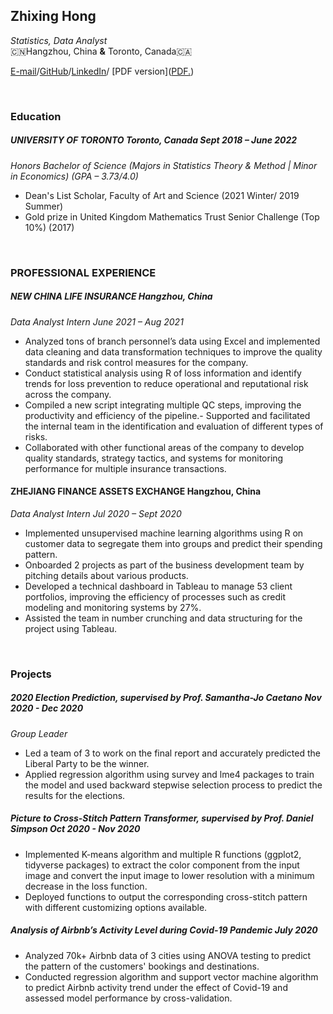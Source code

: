 ## Zhixing Hong
_Statistics, Data Analyst_   
🇨🇳Hangzhou, China **&** Toronto, Canada🇨🇦


[E-mail](mailto:wisteria.hong@mail.utoronto.ca?subject=[GitHub])/[GitHub](https://github.com/ZhixingHong)/[LinkedIn](https://www.linkedin.com/in/zhixing-hong-300055179/)/ [PDF version](<a href="zhixinghong.github.io/blob/6e8742670c162ad7b96f6b92d0aaa52ce2912da9/Zhixing%20Hong%20CV_1.pdf" target="_blank">PDF.</a>)


<br />

### Education

##### UNIVERSITY OF TORONTO             Toronto, Canada Sept 2018 – June 2022
_Honors Bachelor of Science (Majors in Statistics Theory & Method | Minor in Economics) (GPA – 3.73/4.0)_
- Dean's List Scholar, Faculty of Art and Science (2021 Winter/ 2019 Summer)
- Gold prize in United Kingdom Mathematics Trust Senior Challenge (Top 10%) (2017)




<br />

### PROFESSIONAL EXPERIENCE

##### NEW CHINA LIFE INSURANCE								            Hangzhou, China  
_Data Analyst Intern                             June 2021 – Aug 2021_
- Analyzed tons of branch personnel’s data using Excel and implemented data cleaning and data transformation
techniques to improve the quality standards and risk control measures for the company.
- Conduct statistical analysis using R of loss information and identify trends for loss prevention to reduce operational and
reputational risk across the company.
- Compiled a new script integrating multiple QC steps, improving the productivity and efficiency of the pipeline.- Supported and facilitated the internal team in the identification and evaluation of different types of risks.
- Collaborated with other functional areas of the company to develop quality standards, strategy tactics, and systems for
monitoring performance for multiple insurance transactions.


#### ZHEJIANG FINANCE ASSETS EXCHANGE					          	            Hangzhou, China 
_Data Analyst Intern 			   	                                        Jul 2020 – Sept 2020_

- Implemented unsupervised machine learning algorithms using R on customer data to segregate them into groups and predict their spending pattern.
- Onboarded 2 projects as part of the business development team by pitching details about various products.
- Developed a technical dashboard in Tableau to manage 53 client portfolios, improving the efficiency of processes such
as credit modeling and monitoring systems by 27%.
- Assisted the team in number crunching and data structuring for the project using Tableau.




<br />

###  Projects

##### 2020 Election Prediction, supervised by Prof. Samantha-Jo Caetano				        Nov 2020 - Dec 2020
_Group Leader_										                    	
-	Led a team of 3 to work on the final report and accurately predicted the Liberal Party to be the winner.
-	Applied regression algorithm using survey and lme4 packages to train the model and used backward stepwise selection process to predict the results for the elections.


##### Picture to Cross-Stitch Pattern Transformer, supervised by Prof. Daniel Simpson	          	        Oct 2020 - Nov 2020

-	Implemented K-means algorithm and multiple R functions (ggplot2, tidyverse packages) to extract the color component from the input image and convert the input image to lower resolution with a minimum decrease in the loss function.
-	Deployed functions to output the corresponding cross-stitch pattern with different customizing options available.


##### Analysis of Airbnb’s Activity Level during Covid-19 Pandemic                                			            July 2020

-	Analyzed 70k+ Airbnb data of 3 cities using ANOVA testing to predict the pattern of the customers' bookings and destinations.
-	Conducted regression algorithm and support vector machine algorithm to predict Airbnb activity trend under the effect of Covid-19 and assessed model performance by cross-validation.


<br />





